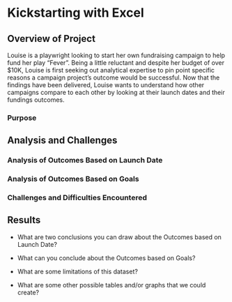 # Kickstarting with Excel

## Overview of Project
Louise is a playwright looking to start her own fundraising campaign to help fund her play “Fever”. Being a little reluctant and despite her budget of over $10K, Louise is first seeking out analytical expertise to pin point specific reasons a campaign project’s outcome would be successful. Now that the findings have been delivered, Louise wants to understand how other campaigns compare to each other by looking at their launch dates and their fundings outcomes.
### Purpose

## Analysis and Challenges

### Analysis of Outcomes Based on Launch Date

### Analysis of Outcomes Based on Goals

### Challenges and Difficulties Encountered

## Results

- What are two conclusions you can draw about the Outcomes based on Launch Date?

- What can you conclude about the Outcomes based on Goals?

- What are some limitations of this dataset?

- What are some other possible tables and/or graphs that we could create?
